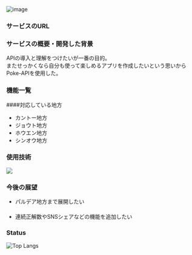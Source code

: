 ![image](https://github.com/yamanaka-kazuki/poke-silhouette-quiz/assets/117835118/bd0ebd66-e80d-4bd9-a20e-d07bf0c1f77b)

### サービスのURL

### サービスの概要・開発した背景

APIの導入と理解をつけたいが一番の目的。<br />
またせっかくなら自分も使って楽しめるアプリを作成したいという思いからPoke-APIを使用した。

### 機能一覧

####対応している地方
<ul>
  <li>カントー地方</li>
  <li>ジョウト地方</li>
  <li>ホウエン地方</li>
  <li>シンオウ地方</li>
</ul>

### 使用技術
<p align="left">
  <a href="https://skillicons.dev">
    <img src="https://skillicons.dev/icons?i=git,github,figma,react,tailwind,html,css,js,ts" />
  </a>
</p>

### 今後の展望

<ul>
<li>パルデア地方まで展開したい</li>　 
<li>連続正解数やSNSシェアなどの機能を追加したい</li>  
</ul>

### Status
![Top Langs](https://github-readme-stats.vercel.app/api/top-langs/?username=yamanaka-kazuki&layout=compact)
